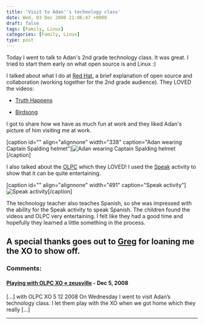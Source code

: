 ```yaml
---
title: 'Visit to Adan''s technology class'
date: Wed, 03 Dec 2008 21:06:47 +0000
draft: false
tags: [Family, Linux]
categories: [Family, Linux]
type: post
---
```


Today I went to talk to Adan's 2nd grade technology class. It was great. I tried to start them early on what open source is and Linux :)

I talked about what I do at [Red Hat](http://spacewalk.redhat.com), a brief explanation of open source and collaboration (working together for the 2nd grade audience). They LOVED the videos:

*   [Truth Happens](http://www.redhat.com/videos/truth_happens.html)

*   [Birdsong](http://www.redhat.com/videos/birdsong.html)

I got to share how we have as much fun at work and they liked Adan's picture of him visiting me at work.

\[caption id="" align="alignnone" width="338" caption="Adan wearing Captain Spalding helmet"\]![Adan wearing Captain Spalding helmet](http://familiarodriguez.smugmug.com/photos/267184377_FSynv-M.jpg "Adan wearing Captain Spalding helmet")\[/caption\]

I also talked about the [OLPC](http://laptop.org/en/) which they LOVED! I used the [Speak](http://wiki.laptop.org/go/Speak) activity to show that it can be quite entertaining.

\[caption id="" align="alignnone" width="491" caption="Speak activity"\]![Speak activity](http://wiki.laptop.org/images/9/9f/SpeakActivity.png "Speak activity")\[/caption\]

The technology teacher also teaches Spanish, so she was impressed with the ability for the Speak activity to speak Spanish. The children found the videos and OLPC very entertaining. I felt like they had a good time and hopefully they learned a little something in the process.

A special thanks goes out to [Greg](http://gregdek.livejournal.com/) for loaning me the XO to show off.
---
### Comments:
#### [Playing with OLPC XO &laquo; zeusville](http://zeusville.wordpress.com/2008/12/05/943/ "") - <time datetime="2008-12-05 19:10:57">Dec 5, 2008</time>

\[...\] with OLPC XO 5 12 2008 On Wednesday I went to visit Adan’s technology class. I let them play with the XO when we got home which they really \[...\]
<hr />
